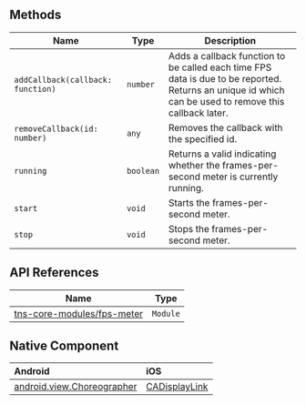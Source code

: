 ## Methods

| Name     | Type    | Description    |
|----------|---------|----------------|
| `addCallback(callback: function)`   | `number` | Adds a callback function to be called each time FPS data is due to be reported. Returns an unique id which can be used to remove this callback later. |
| `removeCallback(id: number)`   | `any` | Removes the callback with the specified id. |
| `running`   | `boolean` | Returns a valid indicating whether the frames-per-second meter is currently running. |
| `start`   | `void` | Starts the frames-per-second meter. |
| `stop`   | `void` | Stops the frames-per-second meter. |

## API References

| Name     | Type    | 
|----------|---------|
| [tns-core-modules/fps-meter](https://docs.nativescript.org/api-reference/modules/_fps_meter_.html) | `Module` | 

## Native Component

| Android               | iOS      |
|:----------------------|:---------|
| [android.view.Choreographer](https://developer.android.com/reference/android/view/Choreographer) | [CADisplayLink](https://developer.apple.com/documentation/quartzcore/cadisplaylink) | 
